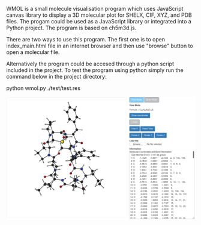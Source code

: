 WMOL is a small molecule visualisation program which uses JavaScript canvas library to display a 3D molecular plot for SHELX, CIF, XYZ, and PDB files. The progam could be used as a JavaScript library or integrated into a Python project. The program is based on ch5m3d.js.

There are two ways to use this program. The first one is to open index_main.html file in an internet browser and then use "browse" button to open a molecular file. 

Alternatively the program could be accesed through a python script included in the project. 
To test the program using python simply run the command below in the project directory:


python wmol.py ./test/test.res

![Test Image 1](https://github.com/deonis1/wmol/blob/master/wmol.png)
